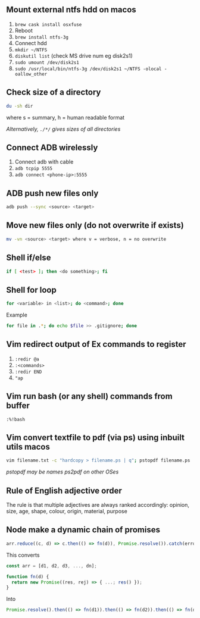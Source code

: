 ## Mount external ntfs hdd on macos

1. `brew cask install osxfuse`
2. Reboot
3. `brew install ntfs-3g`
4. Connect hdd
5. `mkdir ~/NTFS`
6. `diskutil list` (check MS drive num eg disk2s1)
7. `sudo umount /dev/disk2s1`
8. `sudo /usr/local/bin/ntfs-3g /dev/disk2s1 ~/NTFS -olocal -oallow_other`

## Check size of a directory

```sh
du -sh dir
```
where s = summary, h = human readable format

_Alternatively, `./*/` gives sizes of all directories_

## Connect ADB wirelessly

1. Connect adb with cable
2. `adb tcpip 5555`
3. `adb connect <phone-ip>:5555`

## ADB push new files only

```sh
adb push --sync <source> <target>
```

## Move new files only (do not overwrite if exists)

```sh
mv -vn <source> <target> where v = verbose, n = no overwrite
```

## Shell if/else

```sh
if [ <test> ]; then <do something>; fi
```

## Shell for loop

```sh
for <variable> in <list>; do <command>; done
```

Example
```sh
for file in .*; do echo $file >> .gitignore; done
```

## Vim redirect output of Ex commands to register

1. `:redir @a`
2. `:<commands>`
3. `:redir END`
4. `"ap`

## Vim run bash (or any shell) commands from buffer

```
:%!bash
```

## Vim convert textfile to pdf (via ps) using inbuilt utils macos

```sh
vim filename.txt -c "hardcopy > filename.ps | q"; pstopdf filename.ps
```

*pstopdf may be names ps2pdf on other OSes*

## Rule of English adjective order

The rule is that multiple adjectives are always ranked accordingly: opinion, size, age, shape, colour, origin, material, purpose

## Node make a dynamic chain of promises

```javascript
arr.reduce((c, d) => c.then(() => fn(d)), Promise.resolve()).catch(error);
```

This converts 

```javascript
const arr = [d1, d2, d3, ..., dn];

function fn(d) {
  return new Promise((res, rej) => { ...; res() });
}
```

Into

```javascript
Promise.resolve().then(() => fn(d1)).then(() => fn(d2)).then(() => fn(d3))...then(() => fn(dn)).catch(error)
```
